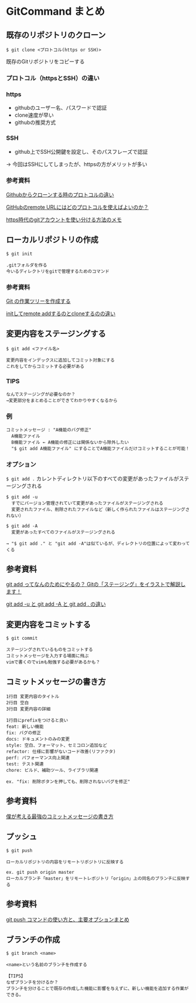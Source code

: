 # GitCommand まとめ
  
  ## 既存のリポジトリのクローン
  `$ git clone <プロトコル(https or SSH)>`
  
  既存のGitリポジトリをコピーする
    
  ### プロトコル（httpsとSSH）の違い
  ### https
  - githubのユーザー名、パスワードで認証
  - clone速度が早い
  - githubの推奨方式

  ### SSH
  - github上でSSH公開鍵を設定し、そのパスフレーズで認証

  → 今回はSSHにしてしまったが、httpsの方がメリットが多い

  ### 参考資料
  [Githubからクローンする時のプロトコルの違い](https://qiita.com/smiler5617/items/2b06172b64499ad99942) 

  [GitHubのremote URLにはどのプロトコルを使えばよいのか？](https://qiita.com/chroju/items/67da13c672efcd2bc787)

  [https時代のgitアカウントを使い分ける方法のメモ](https://tech-1natsu.hatenablog.com/entry/2018/10/27/102621)

  ## ローカルリポジトリの作成
  `$ git init`

    .gitフォルダを作る
    今いるディレクトリをgitで管理するためのコマンド

  ### 参考資料
  [Git の作業ツリーを作成する](https://maku77.github.io/git/basic/init-and-clone.html)

  [initしてremote addするのとcloneするのの違い](https://hokaccha.hatenablog.com/entry/20110802/1312278626)



  ## 変更内容をステージングする
  `$ git add <ファイル名>`

    変更内容をインデックスに追加してコミット対象にする
    これをしてからコミットする必要がある
    
  ### TIPS
    なんでステージングが必要なのか？
    →変更部分をまとめることができてわかりやすくなるから

  ### 例
    コミットメッセージ : "A機能のバグ修正"
      A機能ファイル
      B機能ファイル ← A機能の修正には関係ないから除外したい
      "$ git add A機能ファイル" にすることでA機能ファイルだけコミットすることが可能！
      

  ### オプション
  `$ git add .`
      カレントディレクトリ以下のすべての変更があったファイルがステージングされる

    $ git add -u
      すでにバージョン管理されていて変更があったファイルがステージングされる
      変更されたファイル、削除されたファイルなど（新しく作られたファイルはステージングされない）

    $ git add -A
      変更があったすべてのファイルがステージングされる

    → "$ git add ." と "git add -A"は似ているが、ディレクトリの位置によって変わってくる


  ## 参考資料
  [git add ってなんのためにやるの？ Gitの「ステージング」をイラストで解説します！](https://kray.jp/blog/expound-git-add/)
  
  [git add -u と git add -A と git add . の違い](https://note.nkmk.me/git-add-u-a-period/)


## 変更内容をコミットする
  `$ git commit`

    ステージングされているものをコミットする
    コミットメッセージを入力する場面に飛ぶ
    vimで書くのでvimも勉強する必要があるかも？

  
  ## コミットメッセージの書き方
    1行目 変更内容のタイトル
    2行目 空白
    3行目 変更内容の詳細

    1行目にprefixをつけると良い
    feat: 新しい機能
    fix: バグの修正
    docs: ドキュメントのみの変更
    style: 空白、フォーマット、セミコロン追加など
    refactor: 仕様に影響がないコード改善(リファクタ)
    perf: パフォーマンス向上関連
    test: テスト関連
    chore: ビルド、補助ツール、ライブラリ関連
      
    ex. "fix: 削除ボタンを押しても、削除されないバグを修正"

  ## 参考資料
  [僕が考える最強のコミットメッセージの書き方](https://qiita.com/konatsu_p/items/dfe199ebe3a7d2010b3e)

  ## プッシュ
  `$ git push `
    
    ローカルリポジトリの内容をリモートリポジトリに反映する

    ex. git push origin master
    ローカルブランチ「master」をリモートレポジトリ「origin」上の同名のブランチに反映する

  ## 参考資料
  [git push コマンドの使い方と、主要オプションまとめ](https://www-creators.com/archives/1472)

  ## ブランチの作成
  `$ git branch <name>`

    <name>という名前のブランチを作成する

    【TIPS】
    なぜブランチを分けるか？
    ブランチを分けることで既存の作成した機能に影響を与えずに、新しい機能を追加する作業ができる。
